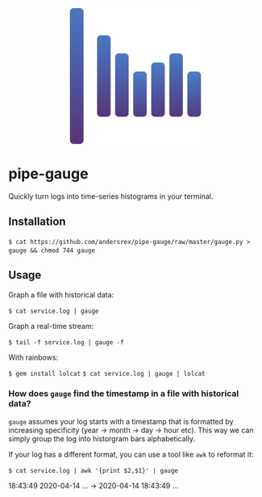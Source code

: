 <p align="center">
  <a href="https://github.com/andersrex/pipe-gauge">
    <img src="https://github.com/andersrex/pipe-gauge/raw/master/gauge.png" width="260"/>
  </a>
</p>

# pipe-gauge

Quickly turn logs into time-series histograms in your terminal.

## Installation 

`$ cat https://github.com/andersrex/pipe-gauge/raw/master/gauge.py > gauge && chmod 744 gauge`

## Usage

Graph a file with historical data:

`$ cat service.log | gauge`

Graph a real-time stream:

`$ tail -f service.log | gauge -f`

With rainbows:

`$ gem install lolcat`
`$ cat service.log | gauge | lolcat`

### How does `gauge` find the timestamp in a file with historical data?

`gauge` assumes your log starts with a timestamp that is formatted by increasing specificity (year -> month -> day -> hour etc). This way we can simply group the log into historgram bars alphabetically.

If your log has a different format, you can use a tool like `awk` to reformat it:

`$ cat service.log | awk '{print $2,$1}' | gauge`

18:43:49 2020-04-14 ... -> 2020-04-14 18:43:49 ...




